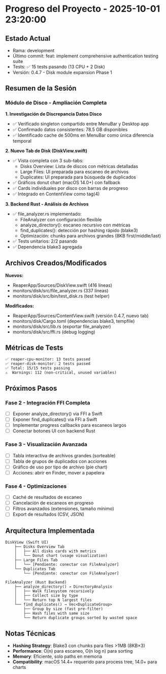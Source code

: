 # Progreso del Proyecto - 2025-10-01 23:20:00

## Estado Actual
- Rama: development
- Último commit: feat: implement comprehensive authentication testing suite
- Tests: ✅ 15 tests pasando (13 CPU + 2 Disk)
- Versión: 0.4.7 - Disk module expansion Phase 1

## Resumen de la Sesión

### Módulo de Disco - Ampliación Completa

**1. Investigación de Discrepancia Datos Disco**
- ✅ Verificado singleton compartido entre MenuBar y Desktop app
- ✅ Confirmado datos consistentes: 78.5 GB disponibles
- ✅ Identificado cache de 500ms en MenuBar como única diferencia temporal

**2. Nuevo Tab de Disk (DiskView.swift)**
- ✅ Vista completa con 3 sub-tabs:
  - Disks Overview: Lista de discos con métricas detalladas
  - Large Files: UI preparada para escaneo de archivos
  - Duplicates: UI preparada para búsqueda de duplicados
- ✅ Gráficos donut chart (macOS 14.0+) con fallback
- ✅ Cards individuales por disco con barras de progreso
- ✅ Integrado en ContentView como tag(4)

**3. Backend Rust - Análisis de Archivos**
- ✅ file_analyzer.rs implementado:
  - FileAnalyzer con configuración flexible
  - analyze_directory(): escaneo recursivo con métricas
  - find_duplicates(): detección por hashing rápido (blake3)
  - Optimización: chunks para archivos grandes (8KB first/middle/last)
- ✅ Tests unitarios: 2/2 pasando
- ✅ Dependencia blake3 agregada

## Archivos Creados/Modificados

**Nuevos:**
- ReaperApp/Sources/DiskView.swift (416 líneas)
- monitors/disk/src/file_analyzer.rs (337 líneas)
- monitors/disk/src/bin/test_disk.rs (test helper)

**Modificados:**
- ReaperApp/Sources/ContentView.swift (versión 0.4.7, nuevo tab)
- monitors/disk/Cargo.toml (dependencias blake3, tempfile)
- monitors/disk/src/lib.rs (exportar file_analyzer)
- monitors/disk/src/ffi.rs (debug logging)

## Métricas de Tests
```
✅ reaper-cpu-monitor: 13 tests passed
✅ reaper-disk-monitor: 2 tests passed
✅ Total: 15/15 tests passing
⚠️  Warnings: 112 (non-critical, unused variables)
```

## Próximos Pasos

### Fase 2 - Integración FFI Completa
- [ ] Exponer analyze_directory() via FFI a Swift
- [ ] Exponer find_duplicates() via FFI a Swift
- [ ] Implementar progress callbacks para escaneos largos
- [ ] Conectar botones UI con backend Rust

### Fase 3 - Visualización Avanzada
- [ ] Tabla interactiva de archivos grandes (sorteable)
- [ ] Tabla de grupos de duplicados con acciones
- [ ] Gráfico de uso por tipo de archivo (pie chart)
- [ ] Acciones: abrir en Finder, mover a papelera

### Fase 4 - Optimizaciones
- [ ] Caché de resultados de escaneo
- [ ] Cancelación de escaneos en progreso
- [ ] Filtros avanzados (extensiones, tamaño mínimo)
- [ ] Export de resultados (CSV, JSON)

## Arquitectura Implementada

```
DiskView (Swift UI)
    ├── Disks Overview Tab
    │   ├── All disks cards with metrics
    │   └── Donut chart (usage visualization)
    ├── Large Files Tab
    │   └── [Pendiente: conectar con FileAnalyzer]
    └── Duplicates Tab
        └── [Pendiente: conectar con FileAnalyzer]

FileAnalyzer (Rust Backend)
    ├── analyze_directory() → DirectoryAnalysis
    │   ├── Walk filesystem recursively
    │   ├── Collect size by type
    │   └── Return top N largest files
    └── find_duplicates() → Vec<DuplicateGroup>
        ├── Group by size (fast pre-filter)
        ├── Hash files with same size
        └── Return duplicate groups sorted by wasted space
```

## Notas Técnicas

- **Hashing Strategy**: Blake3 con chunks para files >1MB (8KB×3)
- **Performance**: O(n) para escaneo, O(n log n) para sorting
- **Memory**: Eficiente, solo paths en memoria
- **Compatibility**: macOS 14.4+ requerido para process tree, 14.0+ para charts

